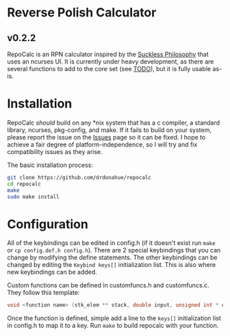 # Reverse Polish Calculator
## v0.2.2

RepoCalc is an RPN calculator inspired by the [Suckless Philosophy](https://suckless.org/philosophy) that uses an ncurses UI. It is currently under heavy development, as there are
several functions to add to the core set (see [TODO](TODO.md)), but it is fully usable as-is. 

# Installation

RepoCalc *should* build on any \*nix system that has a c compiler, a standard library, ncurses, pkg-config, and make. If
it fails to build on your system, please report the issue on the [Issues](https://github.com/drdonahue/repocalc/issues) page
so it can be fixed. I hope to achieve a fair degree of platform-independence, so I will try and fix compatibility issues as they arise.

The basic installation process:

```bash
git clone https://github.com/drdonahue/repocalc
cd repocalc
make
sudo make install
```
# Configuration

All of the keybindings can be edited in config.h (if it doesn't exist run `make` or `cp config.def.h config.h`).
There are 2 special keybindings that you can change by modifying the define statements. The other keybindings can
be changed by editing the `Keybind keys[]` initialization list. This is also where new keybindings can be added.

Custom functions can be defined in customfuncs.h and customfuncs.c. They follow this template:
```c 
void <function name> (stk_elem ** stack, double input, unsigned int * cursorpos);
```
Once the function is defined, simple add a line to the `keys[]` initialization list in config.h to map it to a key.
Run `make` to build repocalc with your function.




